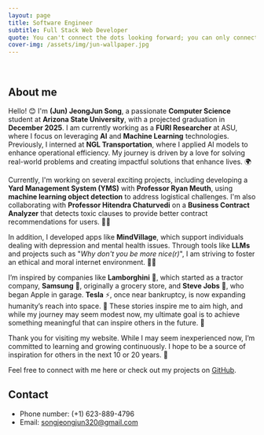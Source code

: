 ```yaml
---
layout: page
title: Software Engineer
subtitle: Full Stack Web Developer
quote: You can't connect the dots looking forward; you can only connect them looking backwards. So you have to trust that the dots will somehow connect in your future.
cover-img: /assets/img/jun-wallpaper.jpg
---
```


<br/>

## About me

Hello! 😊 I'm **(Jun) JeongJun Song**, a passionate **Computer Science** student at **Arizona State University**, with a projected graduation in **December 2025**. I am currently working as a **FURI Researcher** at ASU, where I focus on leveraging **AI** and **Machine Learning** technologies. Previously, I interned at **NGL Transportation**, where I applied AI models to enhance operational efficiency. My journey is driven by a love for solving real-world problems and creating impactful solutions that enhance lives. 🌍

Currently, I'm working on several exciting projects, including developing a **Yard Management System (YMS)** with **Professor Ryan Meuth**, using **machine learning object detection** to address logistical challenges. I'm also collaborating with **Professor Hitendra Chaturvedi** on a **Business Contract Analyzer** that detects toxic clauses to provide better contract recommendations for users. 📄✨

In addition, I developed apps like **MindVillage**, which support individuals dealing with depression and mental health issues. Through tools like **LLMs** and projects such as "_Why don't you be more nice(r)_", I am striving to foster an ethical and moral internet environment. 🧠💚

I’m inspired by companies like **Lamborghini** 🚗, which started as a tractor company, **Samsung** 🛒, originally a grocery store, and **Steve Jobs** 🍏, who began Apple in garage. **Tesla** ⚡, once near bankruptcy, is now expanding humanity’s reach into space. 🚀 These stories inspire me to aim high, and while my journey may seem modest now, my ultimate goal is to achieve something meaningful that can inspire others in the future. 🌟

Thank you for visiting my website. While I may seem inexperienced now, I’m committed to learning and growing continuously. I hope to be a source of inspiration for others in the next 10 or 20 years. 🌱

Feel free to connect with me here or check out my projects on [GitHub](https://github.com/songjeongjun320).

## Contact

- Phone number: (+1) 623-889-4796
- Email: songjeongjun320@gmail.com
